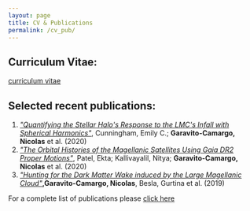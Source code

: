 ```yaml
---
layout: page
title: CV & Publications
permalink: /cv_pub/
---
```


## Curriculum Vitae:

[curriculum vitae](../CV.pdf)

## Selected recent publications:

1. [*"Quantifying the Stellar Halo's Response to the LMC's Infall with Spherical
   Harmonics"*](https://ui.adsabs.harvard.edu/abs/2020arXiv200608621C/abstract),
Cunningham, Emily C.; **Garavito-Camargo, Nicolas** et al. (2020)
2. [*"The Orbital Histories of the Magellanic Satellites Using Gaia DR2 Proper
   Motions"*](https://ui.adsabs.harvard.edu/abs/2020arXiv200101746P/abstract),
Patel, Ekta; Kallivayalil, Nitya; **Garavito-Camargo, Nicolas** et al. (2020)
3. [*"Hunting for the Dark Matter Wake induced by the Large Magellanic
   Cloud"*](https://ui.adsabs.harvard.edu/abs/2019ApJ...884...51G/abstract)**,Garavito-Camargo, Nicolas**,
Besla, Gurtina et al. (2019)


For a complete list of publications please [click
here](https://ui.adsabs.harvard.edu/search/filter_property_fq_property=AND&filter_property_fq_property=property%3A%22refereed%22&fq=%7B!type%3Daqp%20v%3D%24fq_property%7D&fq_property=(property%3A%22refereed%22)&q=%20%20author%3A%22garavito-camargo%22&sort=date%20desc%2C%20bibcode%20desc&p_=0)



